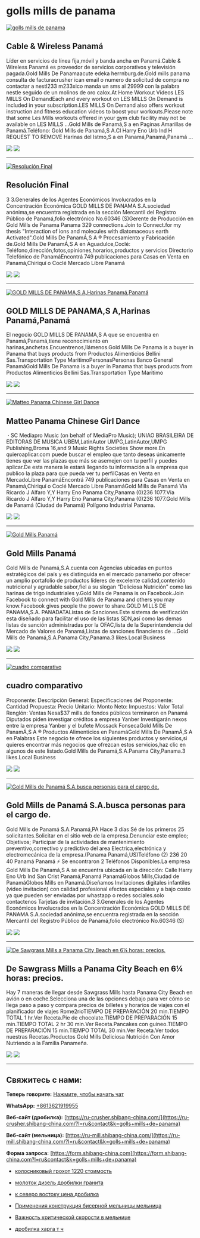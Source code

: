 # golls mills de panama

<a href="https://swt.shibang-china.com/?l=ru&img&k=golls+mills+de+panama" target="_blank">![golls mills de panama](http://static.shibang-china.com/all-800x300/788.jpg)</a>

## Cable &amp; Wireless Panam&#225;
L&#237;der en servicios de l&#237;nea fija,m&#243;vil y banda ancha en Panam&#225;.Cable &amp; Wireless Panam&#225; es proveedor de servicios corporativos y televisi&#243;n pagada.Gold Mills De Panamaacute edeka herrnburg.de.Gold mills panama consulta de facturacrusher ican email o numero de solicitud de compra no contactar a nestl233 m233xico manda un sms al 29999 con la palabra nestle seguido de un molinos de oro calox.At Home Workout Videos LES MILLS On DemandEach and every workout on LES MILLS On Demand is included in your subscription.LES MILLS On Demand also offers workout instruction and fitness education videos to boost your workouts.Please note that some Les Mills workouts offered in your gym club facility may not be available on LES MILLS …Gold Mills de Panam&#225;,S a en Paginas Amarillas de Panam&#225;.Tel&#233;fono: Gold Mills de Panam&#225;,S A.Cl Harry Eno Urb Ind H REQUEST TO REMOVE Harinas del Istmo,S a en Panam&#225;,Panam&#225;,Panam&#225; …


<a href="https://whatsapp.shibangsoft.com/WhatsApp.php" target="_blank" title="WhatsApp">![](http://static.shibang-china.com/icon/whatsapp.png)</a> <a href="https://swt.shibang-china.com/?l=ru&icon&k=golls+mills+de+panama" target="_blank">![](http://static.shibang-china.com/icon/chat-ru.png)</a>

---

<a href="https://swt.shibang-china.com/?l=ru&img&k=golls+mills+de+panama" target="_blank">![Resoluci&#243;n Final](http://static.shibang-china.com/all-800x300/1226.jpg)</a>

## Resoluci&#243;n Final
3 3.Generales de los Agentes Econ&#243;micos Involucrados en la Concentraci&#243;n Econ&#243;mica GOLD MILLS DE PANAMA S.A.sociedad an&#243;nima,se encuentra registrada en la secci&#243;n Mercantil del Registro P&#250;blico de Panam&#225;,folio electr&#243;nico No.60346 (S)Gerente de Producci&#243;n en Gold Mills de Panama Panama 329 connections.Join to Connect.for my thesis &quot;Interaction of ions and molecules with diatomaceous earth Activated&quot;.Gold Mills De Panam&#193;,S A &#174; Procesamiento y Fabricaci&#243;n de.Gold Mills De Panam&#193;,S A en Aguadulce,Cocl&#233;: Tel&#233;fono,direcci&#243;n,fotos,opiniones,horarios,productos y servicios Directorio Telef&#243;nico de Panam&#225;Encontr&#225; 749 publicaciones para Casas en Venta en Panam&#225;,Chiriqu&#237; o Cocl&#233; Mercado Libre Panam&#225;


<a href="https://whatsapp.shibangsoft.com/WhatsApp.php" target="_blank" title="WhatsApp">![](http://static.shibang-china.com/icon/whatsapp.png)</a> <a href="https://swt.shibang-china.com/?l=ru&icon&k=golls+mills+de+panama" target="_blank">![](http://static.shibang-china.com/icon/chat-ru.png)</a>

---

<a href="https://swt.shibang-china.com/?l=ru&img&k=golls+mills+de+panama" target="_blank">![GOLD MILLS DE PANAMA,S A,Harinas Panam&#225;,Panam&#225;](http://static.shibang-china.com/all-800x300/1298.jpg)</a>

## GOLD MILLS DE PANAMA,S A,Harinas Panam&#225;,Panam&#225;
El negocio GOLD MILLS DE PANAMA,S A que se encuentra en Panam&#225;,Panam&#225;,tiene reconocimiento en harinas,anchetas.Encuentrenos,ll&#225;menos.Gold Mills De Panama is a buyer in Panama that buys products from Productos Alimenticios Bellini Sas.Transportation Type MaritimoPersonasPersonas Banco General Panam&#225;Gold Mills De Panama is a buyer in Panama that buys products from Productos Alimenticios Bellini Sas.Transportation Type Maritimo


<a href="https://whatsapp.shibangsoft.com/WhatsApp.php" target="_blank" title="WhatsApp">![](http://static.shibang-china.com/icon/whatsapp.png)</a> <a href="https://swt.shibang-china.com/?l=ru&icon&k=golls+mills+de+panama" target="_blank">![](http://static.shibang-china.com/icon/chat-ru.png)</a>

---

<a href="https://swt.shibang-china.com/?l=ru&img&k=golls+mills+de+panama" target="_blank">![Matteo Panama Chinese Girl Dance](http://static.shibang-china.com/all-800x300/362.jpg)</a>

## Matteo Panama Chinese Girl Dance
&nbsp;&#0183;&#32;SC Mediapro Music (on behalf of MediaPro Music); UNIAO BRASILEIRA DE EDITORAS DE MUSICA UBEM,LatinAutor UMPG,LatinAutor,UMPG Publishing,Broma 16,and 9 Music Rights Societies Show more.En quieroaplicar.com puede buscar el empleo que tanto deseas &#250;nicamente tienes que ver las plazas que m&#225;s se asemejen con tu perfil y puedes aplicar.De esta manera le estar&#225; llegando tu informaci&#243;n a la empresa que publico la plaza para que pueda ver tu perfilCasas en Venta en MercadoLibre Panam&#225;Encontr&#225; 749 publicaciones para Casas en Venta en Panam&#225;,Chiriqu&#237; o Cocl&#233; Mercado Libre Panam&#225;Gold Mills de Panam&#225; Via Ricardo J Alfaro Y,Y Harry Eno Panama City,Panama (0)236 1077.Via Ricardo J Alfaro Y,Y Harry Eno Panama City,Panama (0)236 1077.Gold Mills de Panam&#225; (Ciudad de Panam&#225;) Pol&#237;gono Industrial Panama.


<a href="https://whatsapp.shibangsoft.com/WhatsApp.php" target="_blank" title="WhatsApp">![](http://static.shibang-china.com/icon/whatsapp.png)</a> <a href="https://swt.shibang-china.com/?l=ru&icon&k=golls+mills+de+panama" target="_blank">![](http://static.shibang-china.com/icon/chat-ru.png)</a>

---

<a href="https://swt.shibang-china.com/?l=ru&img&k=golls+mills+de+panama" target="_blank">![Gold Mills Panam&#225;](http://static.shibang-china.com/all-800x300/1450.jpg)</a>

## Gold Mills Panam&#225;
Gold Mills de Panam&#225;,S.A.cuenta con Agencias ubicadas en puntos estrat&#233;gicos del pa&#237;s y es distinguida en el mercado paname&#241;o por ofrecer un amplio portafolio de productos l&#237;deres de excelente calidad,contenido nutricional y agradable sabor,fiel a su slogan “Deliciosa Nutrici&#243;n” como las harinas de trigo industriales y.Gold Mills de Panama is on Facebook.Join Facebook to connect with Gold Mills de Panama and others you may know.Facebook gives people the power to share.GOLD MILLS DE PANAMA,S.A. PANADATAListas de Sanciones.Este sistema de verificaci&#243;n esta dise&#241;ado para facilitar el uso de las listas SDN,as&#237; como las demas listas de sanci&#243;n administradas por la OFAC,lista de la Superintendencia del Mercado de Valores de Panam&#225;,Listas de sanciones financieras de …Gold Mills de Panam&#225;,S.A.Panama City,Panama.3 likes.Local Business


<a href="https://whatsapp.shibangsoft.com/WhatsApp.php" target="_blank" title="WhatsApp">![](http://static.shibang-china.com/icon/whatsapp.png)</a> <a href="https://swt.shibang-china.com/?l=ru&icon&k=golls+mills+de+panama" target="_blank">![](http://static.shibang-china.com/icon/chat-ru.png)</a>

---

<a href="https://swt.shibang-china.com/?l=ru&img&k=golls+mills+de+panama" target="_blank">![cuadro comparativo](http://static.shibang-china.com/all-800x300/1059.jpg)</a>

## cuadro comparativo
Proponente: Descripci&#243;n General: Especificaciones del Proponente: Cantidad Propuesta: Precio Unitario: Monto Neto: Impuestos: Valor Total Rengl&#243;n: Ventas Nesa$37 mills.de fondos p&#250;blicos terminaron en Panam&#225; Diputados piden investigar cr&#233;ditos a empresa Yanber Investigar&#225;n nexos entre la empresa Yanber y el bufete Mossack FonsecaGold Mills De Panam&#193;,S A &#174; Productos Alimenticios en Panam&#225;Gold Mills De Panam&#193;,S A en Palabras Este negocio te ofrece los siguientes productos y servicios,si quieres encontrar m&#225;s negocios que ofrezcan estos servicios,haz clic en algunos de este listado.Gold Mills de Panam&#225;,S.A.Panama City,Panama.3 likes.Local Business


<a href="https://whatsapp.shibangsoft.com/WhatsApp.php" target="_blank" title="WhatsApp">![](http://static.shibang-china.com/icon/whatsapp.png)</a> <a href="https://swt.shibang-china.com/?l=ru&icon&k=golls+mills+de+panama" target="_blank">![](http://static.shibang-china.com/icon/chat-ru.png)</a>

---

<a href="https://swt.shibang-china.com/?l=ru&img&k=golls+mills+de+panama" target="_blank">![Gold Mills de Panam&#225; S.A.busca personas para el cargo de.](http://static.shibang-china.com/all-800x300/579.jpg)</a>

## Gold Mills de Panam&#225; S.A.busca personas para el cargo de.
Gold Mills de Panam&#225; S.A.Panam&#225;,PA Hace 3 d&#237;as S&#233; de los primeros 25 solicitantes.Solicitar en el sitio web de la empresa.Denunciar este empleo; Objetivos; Participar de la actividades de mantenimiento preventivo,correctivo y predictivo del area Electrica,electr&#243;nica y electromec&#225;nica de la empresa.(Panama Panam&#225;,US)Tel&#233;fono (2) 236 20 40 Panam&#225; Panam&#225; ⚡ Se encontraron 2 Tel&#233;fonos Disponibles.La empresa Gold Mills De Panam&#225;,S A se encuentra ubicada en la direcci&#243;n: Calle Harry Eno Urb Ind San Crist Panam&#225;,Panam&#225; Panam&#225;Globos Mills,Ciudad de Panam&#225;Globos Mills en Panam&#225;.Dise&#241;amos Invitaciones digitales infantiles (video invitacion) con calidad profesional efectos especiales y a bajo costo ya que pueden ser enviadas por whastapp o redes sociales.solo contactenos Tarjetas de invitaci&#243;n.3 3.Generales de los Agentes Econ&#243;micos Involucrados en la Concentraci&#243;n Econ&#243;mica GOLD MILLS DE PANAMA S.A.sociedad an&#243;nima,se encuentra registrada en la secci&#243;n Mercantil del Registro P&#250;blico de Panam&#225;,folio electr&#243;nico No.60346 (S)


<a href="https://whatsapp.shibangsoft.com/WhatsApp.php" target="_blank" title="WhatsApp">![](http://static.shibang-china.com/icon/whatsapp.png)</a> <a href="https://swt.shibang-china.com/?l=ru&icon&k=golls+mills+de+panama" target="_blank">![](http://static.shibang-china.com/icon/chat-ru.png)</a>

---

<a href="https://swt.shibang-china.com/?l=ru&img&k=golls+mills+de+panama" target="_blank">![De Sawgrass Mills a Panama City Beach en 6&#188; horas: precios.](http://static.shibang-china.com/all-800x300/1010.jpg)</a>

## De Sawgrass Mills a Panama City Beach en 6&#188; horas: precios.
Hay 7 maneras de llegar desde Sawgrass Mills hasta Panama City Beach en avi&#243;n o en coche.Selecciona una de las opciones debajo para ver c&#243;mo se llega paso a paso y compara precios de billetes y horarios de viajes con el planificador de viajes Rome2rioTIEMPO DE PREPARACI&#211;N 20 min.TIEMPO TOTAL 1 hr.Ver Receta.Pie de chocolate.TIEMPO DE PREPARACI&#211;N 15 min.TIEMPO TOTAL 2 hr 30 min.Ver Receta.Pancakes con guineo.TIEMPO DE PREPARACI&#211;N 15 min.TIEMPO TOTAL 30 min.Ver Receta.Ver todos nuestras Recetas.Productos Gold Mills Deliciosa Nutrici&#243;n Con Amor Nutriendo a la Familia Paname&#241;a.

<a href="https://whatsapp.shibangsoft.com/WhatsApp.php" target="_blank" title="WhatsApp">![](http://static.shibang-china.com/icon/whatsapp.png)</a> <a href="https://swt.shibang-china.com/?l=ru&icon&k=golls+mills+de+panama" target="_blank">![](http://static.shibang-china.com/icon/chat-ru.png)</a>

---
## Свяжитесь с нами:

**Теперь говорите:** [Нажмите, чтобы начать чат](https://swt.shibang-china.com?l=ru&contact&k=golls+mills+de+panama)

**WhatsApp:**  [+8613621919955](https://whatsapp.shibangsoft.com/WhatsApp.php)

**Веб-сайт (дробилка):** [https://ru-crusher.shibang-china.com/](https://ru-crusher.shibang-china.com/?l=ru&contact&k=golls+mills+de+panama)

**Веб-сайт (мельница):** [https://ru-mill.shibang-china.com/](https://ru-mill.shibang-china.com/?l=ru&contact&k=golls+mills+de+panama)

**Форма запроса:** [https://form.shibang-china.com](https://form.shibang-china.com?l=ru&contact&k=golls+mills+de+panama)

* [колосниковый грохот 1220 стоимость](../115/%D0%BA%D0%BE%D0%BB%D0%BE%D1%81%D0%BD%D0%B8%D0%BA%D0%BE%D0%B2%D1%8B%D0%B9%20%D0%B3%D1%80%D0%BE%D1%85%D0%BE%D1%82%201220%20%D1%81%D1%82%D0%BE%D0%B8%D0%BC%D0%BE%D1%81%D1%82%D1%8C.md)

* [молоток дизель дробилки гранита](../113/%D0%BC%D0%BE%D0%BB%D0%BE%D1%82%D0%BE%D0%BA%20%D0%B4%D0%B8%D0%B7%D0%B5%D0%BB%D1%8C%20%D0%B4%D1%80%D0%BE%D0%B1%D0%B8%D0%BB%D0%BA%D0%B8%20%D0%B3%D1%80%D0%B0%D0%BD%D0%B8%D1%82%D0%B0.md)

* [к северо востоку цена дробилка](../114/%D0%BA%20%D1%81%D0%B5%D0%B2%D0%B5%D1%80%D0%BE%20%D0%B2%D0%BE%D1%81%D1%82%D0%BE%D0%BA%D1%83%20%D1%86%D0%B5%D0%BD%D0%B0%20%D0%B4%D1%80%D0%BE%D0%B1%D0%B8%D0%BB%D0%BA%D0%B0.md)

* [Применения конструкция бисерной мельницы мельница](../114/%D0%9F%D1%80%D0%B8%D0%BC%D0%B5%D0%BD%D0%B5%D0%BD%D0%B8%D1%8F%20%D0%BA%D0%BE%D0%BD%D1%81%D1%82%D1%80%D1%83%D0%BA%D1%86%D0%B8%D1%8F%20%D0%B1%D0%B8%D1%81%D0%B5%D1%80%D0%BD%D0%BE%D0%B9%20%D0%BC%D0%B5%D0%BB%D1%8C%D0%BD%D0%B8%D1%86%D1%8B%20%D0%BC%D0%B5%D0%BB%D1%8C%D0%BD%D0%B8%D1%86%D0%B0.md)

* [Важность критической скорости в мельнице](../118/%D0%92%D0%B0%D0%B6%D0%BD%D0%BE%D1%81%D1%82%D1%8C%20%D0%BA%D1%80%D0%B8%D1%82%D0%B8%D1%87%D0%B5%D1%81%D0%BA%D0%BE%D0%B9%20%D1%81%D0%BA%D0%BE%D1%80%D0%BE%D1%81%D1%82%D0%B8%20%D0%B2%20%D0%BC%D0%B5%D0%BB%D1%8C%D0%BD%D0%B8%D1%86%D0%B5.md)

* [дробилка харга т  ч](../117/%D0%B4%D1%80%D0%BE%D0%B1%D0%B8%D0%BB%D0%BA%D0%B0%20%D1%85%D0%B0%D1%80%D0%B3%D0%B0%20%D1%82%20%20%D1%87.md)